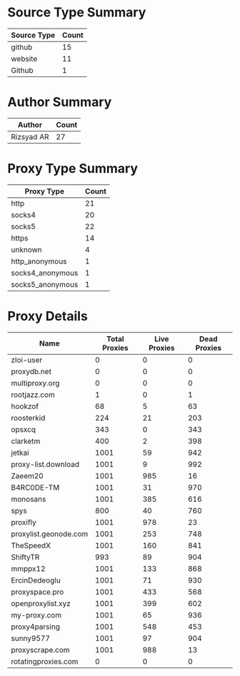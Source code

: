 # Source Type Summary

| Source Type | Count |
|-------------|-------|
| github | 15 |
| website | 11 |
| Github | 1 |


# Author Summary

| Author | Count |
|--------|-------|
| Rizsyad AR | 27 |


# Proxy Type Summary

| Proxy Type | Count |
|------------|-------|
| http | 21 |
| socks4 | 20 |
| socks5 | 22 |
| https | 14 |
| unknown | 4 |
| http_anonymous | 1 |
| socks4_anonymous | 1 |
| socks5_anonymous | 1 |


# Proxy Details

| Name | Total Proxies | Live Proxies | Dead Proxies |
|------|---------------|--------------|---------------|
| zloi-user | 0 | 0 | 0 |
| proxydb.net | 0 | 0 | 0 |
| multiproxy.org | 0 | 0 | 0 |
| rootjazz.com | 1 | 0 | 1 |
| hookzof | 68 | 5 | 63 |
| roosterkid | 224 | 21 | 203 |
| opsxcq | 343 | 0 | 343 |
| clarketm | 400 | 2 | 398 |
| jetkai | 1001 | 59 | 942 |
| proxy-list.download | 1001 | 9 | 992 |
| Zaeem20 | 1001 | 985 | 16 |
| B4RC0DE-TM | 1001 | 31 | 970 |
| monosans | 1001 | 385 | 616 |
| spys | 800 | 40 | 760 |
| proxifly | 1001 | 978 | 23 |
| proxylist.geonode.com | 1001 | 253 | 748 |
| TheSpeedX | 1001 | 160 | 841 |
| ShiftyTR | 993 | 89 | 904 |
| mmppx12 | 1001 | 133 | 868 |
| ErcinDedeoglu | 1001 | 71 | 930 |
| proxyspace.pro | 1001 | 433 | 568 |
| openproxylist.xyz | 1001 | 399 | 602 |
| my-proxy.com | 1001 | 65 | 936 |
| proxy4parsing | 1001 | 548 | 453 |
| sunny9577 | 1001 | 97 | 904 |
| proxyscrape.com | 1001 | 988 | 13 |
| rotatingproxies.com | 0 | 0 | 0 |

